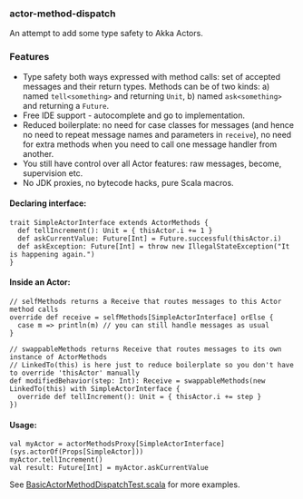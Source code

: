 ### actor-method-dispatch

An attempt to add some type safety to Akka Actors.

### Features

  - Type safety both ways expressed with method calls: set of accepted messages and their return types. Methods can be of two kinds: a) named `tell<something>` and returning `Unit`, b) named `ask<something>` and returning a `Future`.
  - Free IDE support - autocomplete and go to implementation.
  - Reduced boilerplate: no need for case classes for messages (and hence no need to repeat message names and parameters in `receive`), no need for extra methods when you need to call one message handler from another.
  - You still have control over all Actor features: raw messages, become, supervision etc.
  - No JDK proxies, no bytecode hacks, pure Scala macros.

#### Declaring interface:
```
trait SimpleActorInterface extends ActorMethods {
  def tellIncrement(): Unit = { thisActor.i += 1 }
  def askCurrentValue: Future[Int] = Future.successful(thisActor.i)
  def askException: Future[Int] = throw new IllegalStateException("It is happening again.")
}
```

#### Inside an Actor:
```
// selfMethods returns a Receive that routes messages to this Actor method calls
override def receive = selfMethods[SimpleActorInterface] orElse {
  case m => println(m) // you can still handle messages as usual
}

// swappableMethods returns Receive that routes messages to its own instance of ActorMethods
// LinkedTo(this) is here just to reduce boilerplate so you don't have to override 'thisActor' manually
def modifiedBehavior(step: Int): Receive = swappableMethods(new LinkedTo(this) with SimpleActorInterface {
  override def tellIncrement(): Unit = { thisActor.i += step }
})
```

#### Usage:
```
val myActor = actorMethodsProxy[SimpleActorInterface](sys.actorOf(Props[SimpleActor]))
myActor.tellIncrement()
val result: Future[Int] = myActor.askCurrentValue
```

See [BasicActorMethodDispatchTest.scala](https://github.com/ojow/actor-method-dispatch/blob/master/src/test/scala/akka/actor/BasicActorMethodDispatchTest.scala) for more examples.

